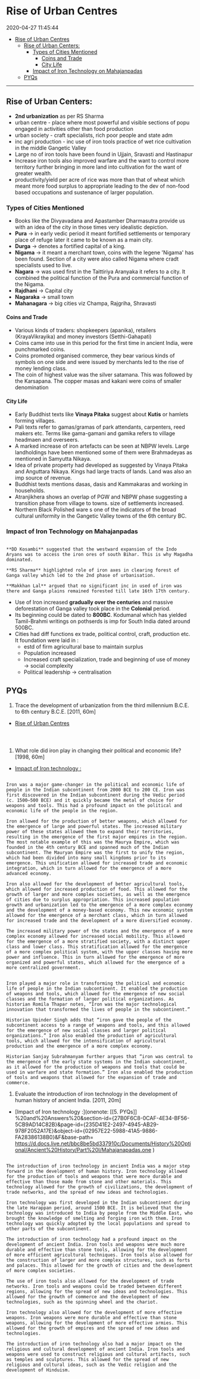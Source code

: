# Rise of Urban Centres

2020-04-27 11:45:44

- [Rise of Urban Centres](#rise-of-urban-centres)
  - [Rise of Urban Centers:](#rise-of-urban-centers)
    - [Types of Cities Mentioned](#types-of-cities-mentioned)
      - [Coins and Trade](#coins-and-trade)
      - [City Life](#city-life)
    - [Impact of Iron Technology on Mahajanpadas](#impact-of-iron-technology-on-mahajanpadas)
  - [PYQs](#pyqs)

---

## Rise of Urban Centers:

- **2nd urbanization** as per RS Sharma
- urban centre - place where most powerful and visible sections of popu engaged in activities other than food production
- urban society - craft specialists, rich poor people and state adm
- inc agri production - inc use of iron tools practice of wet rice cultivation in the middle Gangetic Valley
- Large no of iron tools have been found in Ujjain, Sravasti and Hastinapur
- Increase iron tools also improved warfare and the want to control more territory further bringing in more land into cultivation for the want of greater wealth.
- productivity/yield per acre of rice was more than that of wheat which meant more food surplus to appropriate leading to the dev of non-food based occupations and sustenance of larger population.

### Types of Cities Mentioned

- Books like the Divyavadana and Apastamber Dharmasutra provide us with an idea of the city in those times very idealistic depiction.
- **Pura** -> in early vedic period it meant fortified settlements or temporary place of refuge later it came to be known as a main city.
- **Durga** -> denotes a fortified capital of a king.
- **Nigama** -> it meant a merchant town, coins with the legene 'Nigama' has been found. Section of a city were also called Nigama where cradt specialists used to live.
- **Nagara** -> was used first in the Taittiriya Aranyaka it refers to a city. It combined the political function of the Pura and commercial function of the Nigama.
- **Rajdhani** → Capital city
- **Nagaraka** → small town
- **Mahanagara** → big cities viz Champa, Rajgriha, Shravasti

#### Coins and Trade

- Various kinds of traders: shopkeepers (apanika), retailers (KrayaVikrayika) and money investors (Setthi-Gahapati)
- Coins came into use in this period for the first time in ancient India, were punchmarked coins.
- Coins promoted organised commerce, they bear various kinds of symbols on one side and were issued by merchants led to the rise of money lending class.
- The coin of highest value was the silver satamana. This was followed by the Karsapana. The copper masas and kakani were coins of smaller denomination

#### City Life

- Early Buddhist texts like **Vinaya Pitaka** suggest about **Kutis** or hamlets forming villages.
- Pali texts refer to gamas/gramas of park attendants, carpenters, reed makers etc. Terms like gama-gamani and gamika refers to village headmaen and overseers.
- A marked increase of iron artefacts can be seen at NBPW levels. Large landholdings have been mentioned some of them were Brahmadeyas as mentioned in Samyutta Nikaya.
- Idea of private property had developed as suggested by Vinaya Pitaka and Anguttara Nikaya. Kings had large tracts of lands. Land was also an imp source of revenue.
- Buddhist texts mentions dasas, dasis and Kammakaras and working in households.
- Atranjikhera shows an overlap of PGW and NBPW phase suggesting a transition phase from village to towns. size of settlements increased.
- Northern Black Polished ware s one of the indicators of the broad cultural uniformity in the Gangetic Valley towns of the 6th century BC.

### Impact of Iron Technology on Mahajanpadas

```ad-Views

**DD Kosambi** suggested that the westward expansion of the Indo Aryans was to access the iron ores of south Bihar. This is why Magadha dominated.

**RS Sharma** highlighted role of iron axes in clearing forest of Ganga valley which led to the 2nd phase of urbanisation.

**Makkhan Lal** argued that no significant inc in used of iron was there and Ganga plains remained forested till late 16th 17th century.

```

- Use of Iron increased **gradually over the centuries** and massive deforestation of Ganga valley took place in the **Colonial** period.
- Its beginning could be dated to **800BC**. Kodumanal which has yielded Tamil-Brahmi writings on pothserds is imp for South India dated around 500BC.
- Cities had diff functions ex trade, political control, craft, production etc. It foundation were laid in :
    - estd of firm agricultural base to maintain surplus
    - Population increased
    - Increased craft specialization, trade and beginning of use of money → social complexity
    - Political leadership → centralisation

## PYQs

1. Trace the development of urbanization from the third millennium B.C.E. to 6th century B.C.E. [2011, 60m]
- [Rise of Urban Centres](onenote:[[Rise]]%20of%20Urban%20Centres&section-id={27B0F6C8-0CAF-4E34-BF56-5CB9AD14C82B}&page-id={BA53C740-1AF9-42B9-8EF6-CDCDE4D59AE3}&end&base-path=https://d.docs.live.net/bbc8be5bd337910c/Documents/History%20Optional/Ancient%20History/Part%20I/Mahajanapadas.one)

```ad-Answer



```

1. What role did iron play in changing their political and economic life? [1998, 60m]
- [Impact of Iron technology :](onenote:[[Rise]]%20of%20Urban%20Centres&section-id={27B0F6C8-0CAF-4E34-BF56-5CB9AD14C82B}&page-id={BA53C740-1AF9-42B9-8EF6-CDCDE4D59AE3}&object-id={462DE6B7-8D17-45F1-B2F7-BFBE2B46B835}&13&base-path=https://d.docs.live.net/bbc8be5bd337910c/Documents/History%20Optional/Ancient%20History/Part%20I/Mahajanapadas.one)

```ad-Answer

Iron was a major game-changer in the political and economic life of people in the Indian subcontinent from 2000 BCE to 200 CE. Iron was first discovered in the Indian subcontinent during the Vedic period (c. 1500–500 BCE) and it quickly became the metal of choice for weapons and tools. This had a profound impact on the political and economic life of the people in the region. 

Iron allowed for the production of better weapons, which allowed for the emergence of large and powerful states. The increased military power of these states allowed them to expand their territories, resulting in the emergence of the first major empires in the region. The most notable example of this was the Maurya Empire, which was founded in the 4th century BCE and spanned much of the Indian subcontinent. The Mauryan Empire was the first to unify the region, which had been divided into many small kingdoms prior to its emergence. This unification allowed for increased trade and economic integration, which in turn allowed for the emergence of a more advanced economy.

Iron also allowed for the development of better agricultural tools, which allowed for increased production of food. This allowed for the growth of larger and more complex societies, as well as the emergence of cities due to surplus appropriation. This increased population growth and urbanization led to the emergence of a more complex economy and the development of a money-based economy. This new economic system allowed for the emergence of a merchant class, which in turn allowed for increased trade and the development of a more diversified economy. 

The increased military power of the states and the emergence of a more complex economy allowed for increased social mobility. This allowed for the emergence of a more stratified society, with a distinct upper class and lower class. This stratification allowed for the emergence of a more complex political system, with the upper classes having more power and influence. This in turn allowed for the emergence of more organized and powerful states, which allowed for the emergence of a more centralized government. 

```

```ad-Views

Iron played a major role in transforming the political and economic life of people in the Indian subcontinent. It enabled the production of weapons and tools, which allowed for the emergence of new social classes and the formation of larger political organizations. As historian Romila Thapar notes, “Iron was the major technological innovation that transformed the lives of people in the subcontinent.”

Historian Upinder Singh adds that “iron gave the people of the subcontinent access to a range of weapons and tools, and this allowed for the emergence of new social classes and larger political organizations.” Iron also enabled the production of agricultural tools, which allowed for the intensification of agricultural production and the emergence of a more complex economy.

Historian Sanjay Subrahmanyam further argues that “iron was central to the emergence of the early state systems in the Indian subcontinent, as it allowed for the production of weapons and tools that could be used in warfare and state formation.” Iron also enabled the production of tools and weapons that allowed for the expansion of trade and commerce.

```

1. Evaluate the introduction of iron technology in the development of human history of ancient India. [2011, 20m]
- [Impact of Iron technology :](onenote: [[5. PYQs]] %20and%20Answers%20&section-id={27B0F6C8-0CAF-4E34-BF56-5CB9AD14C82B}&page-id={235D41E2-2497-4945-AB29-978F2052A17E}&object-id={02957E22-5988-41A5-9886-FA28386138B0}&F&base-path= <https://d.docs.live.net/bbc8be5bd337910c/Documents/History%20Optional/Ancient%20History/Part%20I/Mahajanapadas.one> )

```ad-Answer

The introduction of iron technology in ancient India was a major step forward in the development of human history. Iron technology allowed for the production of tools and weapons that were more durable and effective than those made from stone and other materials. This technology allowed for the growth of civilizations, the development of trade networks, and the spread of new ideas and technologies.

Iron technology was first developed in the Indian subcontinent during the late Harappan period, around 1500 BCE. It is believed that the technology was introduced to India by people from the Middle East, who brought the knowledge of smelting and forging iron with them. Iron technology was quickly adopted by the local populations and spread to other parts of the subcontinent.

The introduction of iron technology had a profound impact on the development of ancient India. Iron tools and weapons were much more durable and effective than stone tools, allowing for the development of more efficient agricultural techniques. Iron tools also allowed for the construction of larger and more complex structures, such as forts and palaces. This allowed for the growth of cities and the development of more complex societies.

The use of iron tools also allowed for the development of trade networks. Iron tools and weapons could be traded between different regions, allowing for the spread of new ideas and technologies. This allowed for the growth of commerce and the development of new technologies, such as the spinning wheel and the chariot.

Iron technology also allowed for the development of more effective weapons. Iron weapons were more durable and effective than stone weapons, allowing for the development of more effective armies. This allowed for the growth of empires and the spread of new ideas and technologies.

The introduction of iron technology also had a major impact on the religious and cultural development of ancient India. Iron tools and weapons were used to construct religious and cultural artifacts, such as temples and sculptures. This allowed for the spread of new religious and cultural ideas, such as the Vedic religion and the development of Hinduism.

```

